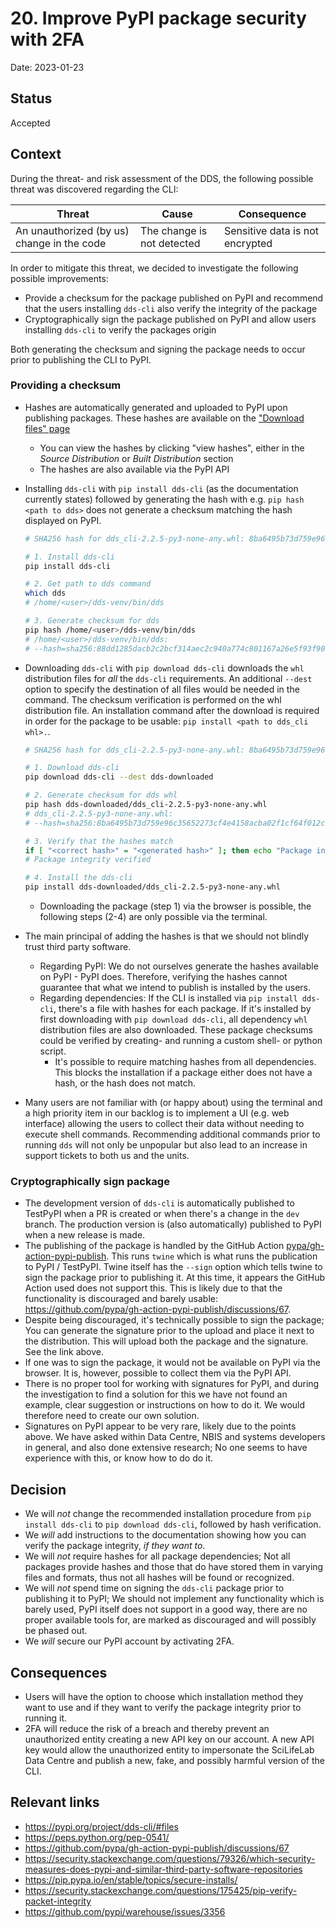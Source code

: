 # 20. Improve PyPI package security with 2FA

Date: 2023-01-23

## Status

Accepted

## Context

During the threat- and risk assessment of the DDS, the following possible threat was discovered regarding the CLI:

| Threat                                     | Cause                      | Consequence                     |
| ------------------------------------------ | -------------------------- | ------------------------------- |
| An unauthorized (by us) change in the code | The change is not detected | Sensitive data is not encrypted |

In order to mitigate this threat, we decided to investigate the following possible improvements:

- Provide a checksum for the package published on PyPI and recommend that the users installing `dds-cli` also verify the integrity of the package
- Cryptographically sign the package published on PyPI and allow users installing `dds-cli` to verify the packages origin

Both generating the checksum and signing the package needs to occur prior to publishing the CLI to PyPI.

### Providing a checksum

- Hashes are automatically generated and uploaded to PyPI upon publishing packages. These hashes are available on the ["Download files" page](https://pypi.org/project/dds-cli/#files)

  - You can view the hashes by clicking "view hashes", either in the _Source Distribution_ or _Built Distribution_ section
  - The hashes are also available via the PyPI API

- Installing `dds-cli` with `pip install dds-cli` (as the documentation currently states) followed by generating the hash with e.g. `pip hash <path to dds>` does not generate a checksum matching the hash displayed on PyPI.

  ```bash
  # SHA256 hash for dds_cli-2.2.5-py3-none-any.whl: 8ba6495b73d759e96c35652273cf4e4158acba02f1cf64f012cc67cf2e346cae

  # 1. Install dds-cli
  pip install dds-cli

  # 2. Get path to dds command
  which dds
  # /home/<user>/dds-venv/bin/dds

  # 3. Generate checksum for dds
  pip hash /home/<user>/dds-venv/bin/dds
  # /home/<user>/dds-venv/bin/dds:
  # --hash=sha256:88dd1285dacb2c2bcf314aec2c940a774c801167a26e5f93f90c649fbed2e9a0
  ```

- Downloading `dds-cli` with `pip download dds-cli` downloads the `whl` distribution files for _all_ the `dds-cli` requirements. An additional `--dest` option to specify the destination of all files would be needed in the command. The checksum verification is performed on the whl distribution file. An installation command after the download is required in order for the package to be usable: `pip install <path to dds_cli whl>.`.

  ```bash
  # SHA256 hash for dds_cli-2.2.5-py3-none-any.whl: 8ba6495b73d759e96c35652273cf4e4158acba02f1cf64f012cc67cf2e346cae

  # 1. Download dds-cli
  pip download dds-cli --dest dds-downloaded

  # 2. Generate checksum for dds whl
  pip hash dds-downloaded/dds_cli-2.2.5-py3-none-any.whl
  # dds_cli-2.2.5-py3-none-any.whl:
  # --hash=sha256:8ba6495b73d759e96c35652273cf4e4158acba02f1cf64f012cc67cf2e346cae

  # 3. Verify that the hashes match
  if [ "<correct hash>" = "<generated hash>" ]; then echo "Package integrity verified"; else echo "Package compromised!"; fi
  # Package integrity verified

  # 4. Install the dds-cli
  pip install dds-downloaded/dds_cli-2.2.5-py3-none-any.whl
  ```

  - Downloading the package (step 1) via the browser is possible, the following steps (2-4) are only possible via the terminal.

- The main principal of adding the hashes is that we should not blindly trust third party software.

  - Regarding PyPI: We do not ourselves generate the hashes available on PyPI - PyPI does. Therefore, verifying the hashes cannot guarantee that what we intend to publish is installed by the users.
  - Regarding dependencies: If the CLI is installed via `pip install dds-cli`, there's a file with hashes for each package. If it's installed by first downloading with `pip download dds-cli`, all dependency `whl` distribution files are also downloaded. These package checksums could be verified by creating- and running a custom shell- or python script.
    - It's possible to require matching hashes from all dependencies. This blocks the installation if a package either does not have a hash, or the hash does not match.

- Many users are not familiar with (or happy about) using the terminal and a high priority item in our backlog is to implement a UI (e.g. web interface) allowing the users to collect their data without needing to execute shell commands. Recommending additional commands prior to running `dds` will not only be unpopular but also lead to an increase in support tickets to both us and the units.

### Cryptographically sign package

- The development version of `dds-cli` is automatically published to TestPyPI when a PR is created or when there's a change in the `dev` branch. The production version is (also automatically) published to PyPI when a new release is made.
- The publishing of the package is handled by the GitHub Action [pypa/gh-action-pypi-publish](https://github.com/pypa/gh-action-pypi-publish). This runs `twine` which is what runs the publication to PyPI / TestPyPI. Twine itself has the `--sign` option which tells twine to sign the package prior to publishing it. At this time, it appears the GitHub Action used does not support this. This is likely due to that the functionality is discouraged and barely usable: https://github.com/pypa/gh-action-pypi-publish/discussions/67.
- Despite being discouraged, it's technically possible to sign the package; You can generate the signature prior to the upload and place it next to the distribution. This will upload both the package and the signature. See the link above.
- If one was to sign the package, it would not be available on PyPI via the browser. It is, however, possible to collect them via the PyPI API.
- There is no proper tool for working with signatures for PyPI, and during the investigation to find a solution for this we have not found an example, clear suggestion or instructions on how to do it. We would therefore need to create our own solution.
- Signatures on PyPI appear to be very rare, likely due to the points above. We have asked within Data Centre, NBIS and systems developers in general, and also done extensive research; No one seems to have experience with this, or know how to do do it.

## Decision

- We will _not_ change the recommended installation procedure from `pip install dds-cli` to `pip download dds-cli`, followed by hash verification.
- We _will_ add instructions to the documentation showing how you can verify the package integrity, _if they want to_.
- We will _not_ require hashes for all package dependencies; Not all packages provide hashes and those that do have stored them in varying files and formats, thus not all hashes will be found or recognized.
- We will _not_ spend time on signing the `dds-cli` package prior to publishing it to PyPI; We should not implement any functionality which is barely used, PyPI itself does not support in a good way, there are no proper available tools for, are marked as discouraged and will possibly be phased out.
- We _will_ secure our PyPI account by activating 2FA.

## Consequences

- Users will have the option to choose which installation method they want to use and if they want to verify the package integrity prior to running it.
- 2FA will reduce the risk of a breach and thereby prevent an unauthorized entity creating a new API key on our account. A new API key would allow the unauthorized entity to impersonate the SciLifeLab Data Centre and publish a new, fake, and possibly harmful version of the CLI.

## Relevant links

- https://pypi.org/project/dds-cli/#files
- https://peps.python.org/pep-0541/
- https://github.com/pypa/gh-action-pypi-publish/discussions/67
- https://security.stackexchange.com/questions/79326/which-security-measures-does-pypi-and-similar-third-party-software-repositories
- https://pip.pypa.io/en/stable/topics/secure-installs/
- https://security.stackexchange.com/questions/175425/pip-verify-packet-integrity
- https://github.com/pypi/warehouse/issues/3356
